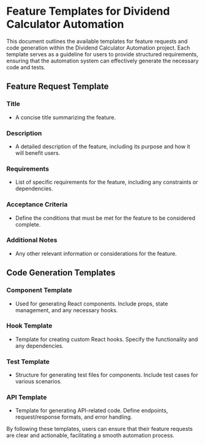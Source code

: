 # Feature Templates for Dividend Calculator Automation

This document outlines the available templates for feature requests and code generation within the Dividend Calculator Automation project. Each template serves as a guideline for users to provide structured requirements, ensuring that the automation system can effectively generate the necessary code and tests.

## Feature Request Template

### Title
- A concise title summarizing the feature.

### Description
- A detailed description of the feature, including its purpose and how it will benefit users.

### Requirements
- List of specific requirements for the feature, including any constraints or dependencies.

### Acceptance Criteria
- Define the conditions that must be met for the feature to be considered complete.

### Additional Notes
- Any other relevant information or considerations for the feature.

## Code Generation Templates

### Component Template
- Used for generating React components. Include props, state management, and any necessary hooks.

### Hook Template
- Template for creating custom React hooks. Specify the functionality and any dependencies.

### Test Template
- Structure for generating test files for components. Include test cases for various scenarios.

### API Template
- Template for generating API-related code. Define endpoints, request/response formats, and error handling.

By following these templates, users can ensure that their feature requests are clear and actionable, facilitating a smooth automation process.